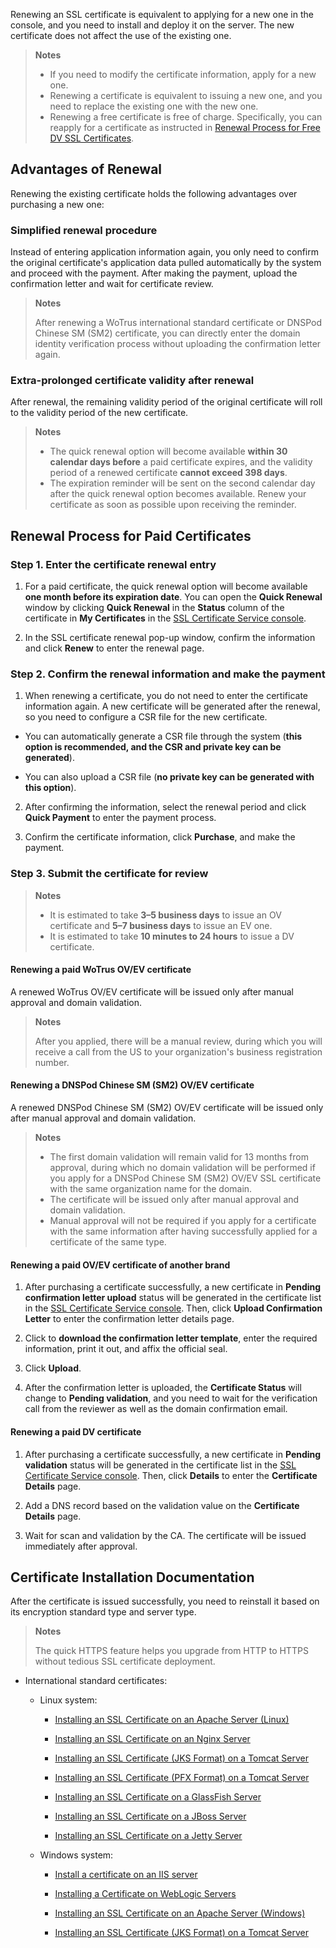 Renewing an SSL certificate is equivalent to applying for a new one in the console, and you need to install and deploy it on the server. The new certificate does not affect the use of the existing one.

> **Notes**
> 
> - If you need to modify the certificate information, apply for a new one.
> - Renewing a certificate is equivalent to issuing a new one, and you need to replace the existing one with the new one.
> - Renewing a free certificate is free of charge. Specifically, you can reapply for a certificate as instructed in [Renewal Process for Free DV SSL Certificates](https://www.tencentcloud.com/document/product/1007/53633).


## Advantages of Renewal

Renewing the existing certificate holds the following advantages over purchasing a new one:  

### Simplified renewal procedure

Instead of entering application information again, you only need to confirm the original certificate's application data pulled automatically by the system and proceed with the payment. After making the payment, upload the confirmation letter and wait for certificate review.

> **Notes**
> 
> After renewing a WoTrus international standard certificate or DNSPod Chinese SM (SM2) certificate, you can directly enter the domain identity verification process without uploading the confirmation letter again.
> 


### Extra-prolonged certificate validity after renewal

After renewal, the remaining validity period of the original certificate will roll to the validity period of the new certificate.

> **Notes**
> 
> - The quick renewal option will become available **within 30 calendar days before** a paid certificate expires, and the validity period of a renewed certificate **cannot exceed 398 days**.
> - The expiration reminder will be sent on the second calendar day after the quick renewal option becomes available. Renew your certificate as soon as possible upon receiving the reminder.


## Renewal Process for Paid Certificates

### Step 1. Enter the certificate renewal entry
1. For a paid certificate, the quick renewal option will become available **one month before its expiration date**. You can open the **Quick Renewal** window by clicking **Quick Renewal** in the **Status** column of the certificate in **My Certificates** in the [SSL Certificate Service console](https://console.cloud.tencent.com/ssl).

2. In the SSL certificate renewal pop-up window, confirm the information and click **Renew** to enter the renewal page.


### Step 2. Confirm the renewal information and make the payment
1. When renewing a certificate, you do not need to enter the certificate information again. A new certificate will be generated after the renewal, so you need to configure a CSR file for the new certificate.

  - You can automatically generate a CSR file through the system (**this option is recommended, and the CSR and private key can be generated**).

  - You can also upload a CSR file (**no private key can be generated with this option**).

2. After confirming the information, select the renewal period and click **Quick Payment** to enter the payment process.

3. Confirm the certificate information, click **Purchase**, and make the payment.


### Step 3. Submit the certificate for review

> **Notes**
> 
> - It is estimated to take **3–5 business days** to issue an OV certificate and **5–7 business days** to issue an EV one.
> - It is estimated to take **10 minutes to 24 hours** to issue a DV certificate.


#### Renewing a paid WoTrus OV/EV certificate

A renewed WoTrus OV/EV certificate will be issued only after manual approval and domain validation.

> **Notes**
> 
> After you applied, there will be a manual review, during which you will receive a call from the US to your organization's business registration number.
> 


#### Renewing a DNSPod Chinese SM (SM2) OV/EV certificate

A renewed DNSPod Chinese SM (SM2) OV/EV certificate will be issued only after manual approval and domain validation.

> **Notes**
> 
> - The first domain validation will remain valid for 13 months from approval, during which no domain validation will be performed if you apply for a DNSPod Chinese SM (SM2) OV/EV SSL certificate with the same organization name for the domain.
> - The certificate will be issued only after manual approval and domain validation.
> - Manual approval will not be required if you apply for a certificate with the same information after having successfully applied for a certificate of the same type.


#### Renewing a paid OV/EV certificate of another brand
1. After purchasing a certificate successfully, a new certificate in **Pending confirmation letter upload** status will be generated in the certificate list in the [SSL Certificate Service console](https://console.cloud.tencent.com/ssl). Then, click **Upload Confirmation Letter** to enter the confirmation letter details page.    

2. Click to **download the confirmation letter template**, enter the required information, print it out, and affix the official seal.

3. Click **Upload**.

4. After the confirmation letter is uploaded, the **Certificate Status** will change to **Pending validation**, and you need to wait for the verification call from the reviewer as well as the domain confirmation email.


#### Renewing a paid DV certificate
1. After purchasing a certificate successfully, a new certificate in **Pending validation** status will be generated in the certificate list in the [SSL Certificate Service console](https://console.cloud.tencent.com/ssl). Then, click **Details** to enter the **Certificate Details** page.   

2. Add a DNS record based on the validation value on the **Certificate Details** page.

3. Wait for scan and validation by the CA. The certificate will be issued immediately after approval.


## Certificate Installation Documentation

After the certificate is issued successfully, you need to reinstall it based on its encryption standard type and server type.

> **Notes**
> 
> The quick HTTPS feature helps you upgrade from HTTP to HTTPS without tedious SSL certificate deployment.
> 

- International standard certificates:

  - Linux system:


    - [Installing an SSL Certificate on an Apache Server (Linux)](https://intl.cloud.tencent.com/document/product/1007/30953)
    
    - [Installing an SSL Certificate on an Nginx Server](https://intl.cloud.tencent.com/document/product/1007/30954)
    
    - [Installing an SSL Certificate (JKS Format) on a Tomcat Server](https://www.tencentcloud.com/document/product/1007/50805)
    
    - [Installing an SSL Certificate (PFX Format) on a Tomcat Server](https://intl.cloud.tencent.com/document/product/1007/30956)
    
    - [Installing an SSL Certificate on a GlassFish Server](https://intl.cloud.tencent.com/document/product/1007/36565)
    
    - [Installing an SSL Certificate on a JBoss Server](https://intl.cloud.tencent.com/document/product/1007/36566)
    
    - [Installing an SSL Certificate on a Jetty Server](https://intl.cloud.tencent.com/document/product/1007/36567)

  - Windows system:

    - [Install a certificate on an IIS server](https://intl.cloud.tencent.com/document/product/1007/30955)

    - [Installing a Certificate on WebLogic Servers](https://intl.cloud.tencent.com/document/product/1007/38093)

    - [Installing an SSL Certificate on an Apache Server (Windows)](https://intl.cloud.tencent.com/document/product/1007/50198)

    - [Installing an SSL Certificate (JKS Format) on a Tomcat Server](https://intl.cloud.tencent.com/document/product/1007/43804)


